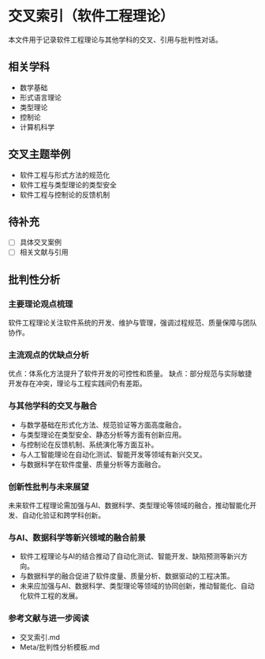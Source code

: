 # 交叉索引（软件工程理论）

本文件用于记录软件工程理论与其他学科的交叉、引用与批判性对话。

## 相关学科

- 数学基础
- 形式语言理论
- 类型理论
- 控制论
- 计算机科学

## 交叉主题举例

- 软件工程与形式方法的规范化
- 软件工程与类型理论的类型安全
- 软件工程与控制论的反馈机制

## 待补充

- [ ] 具体交叉案例
- [ ] 相关文献与引用

## 批判性分析

### 主要理论观点梳理

软件工程理论关注软件系统的开发、维护与管理，强调过程规范、质量保障与团队协作。

### 主流观点的优缺点分析

优点：体系化方法提升了软件开发的可控性和质量。
缺点：部分规范与实际敏捷开发存在冲突，理论与工程实践间仍有差距。

### 与其他学科的交叉与融合

- 与数学基础在形式化方法、规范验证等方面高度融合。
- 与类型理论在类型安全、静态分析等方面有创新应用。
- 与控制论在反馈机制、系统演化等方面互补。
- 与人工智能理论在自动化测试、智能开发等领域有新兴交叉。
- 与数据科学在软件度量、质量分析等方面融合。

### 创新性批判与未来展望

未来软件工程理论需加强与AI、数据科学、类型理论等领域的融合，推动智能化开发、自动化验证和跨学科创新。

### 与AI、数据科学等新兴领域的融合前景
- 软件工程理论与AI的结合推动了自动化测试、智能开发、缺陷预测等新兴方向。
- 与数据科学的融合促进了软件度量、质量分析、数据驱动的工程决策。
- 未来应加强与AI、数据科学、类型理论等领域的协同创新，推动智能化、自动化软件工程的发展。

### 参考文献与进一步阅读

- 交叉索引.md
- Meta/批判性分析模板.md

